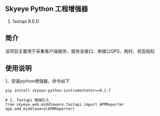 ## Skyeye Python 工程增强器

1. fastapi R.E.D

## 简介

该项目主要用于采集客户端服务、服务全接口、单接口QPS、耗时、状态指标

## 使用说明
1、安装python增强器，命令如下

    pip install skyeye-python-instrumentator==0.1.7
    
    # 1. fastapi 增强引入
    from skyeye.web.middleware.fastapi import APMReporter
    app.add_middleware(APMReporter)